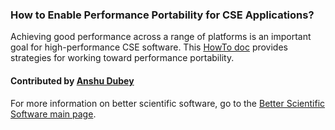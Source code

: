 ### How to Enable Performance Portability for CSE Applications?

Achieving good performance across a range of platforms is an important goal for high-performance CSE software.  This [HowTo doc](https://ideas-productivity.org/wordpress/wp-content/uploads/2016/04/IDEAS-PerformanceHowToEnablePerformancePortability-V0.2.pdf) provides strategies for working toward performance portability.

#### Contributed by [Anshu Dubey](https://github.com/adubey64)

For more information on better scientific software, go to the [Better Scientific Software main page](http://betterscientificsoftware.info).

<!---
Publish: yes
Categories: performance
Topics: performance, portability
Tags: HPC, leadership-class facilities (LCFs)
Level: 1
Prerequisites: WhatIsPerfPortabilityForCseApps.md
Aggregate: none
--->
